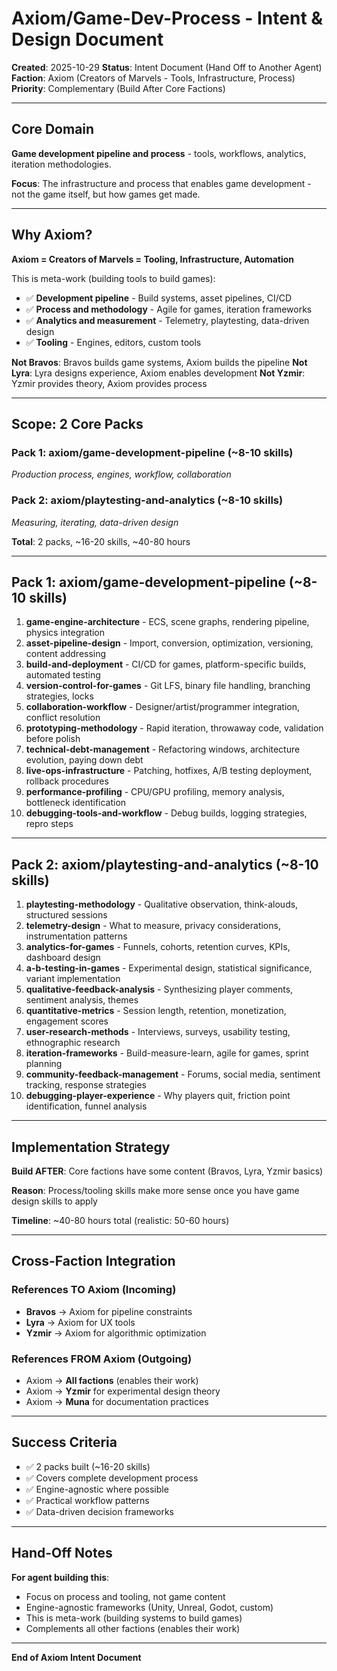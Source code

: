# Axiom/Game-Dev-Process - Intent & Design Document

**Created**: 2025-10-29
**Status**: Intent Document (Hand Off to Another Agent)
**Faction**: Axiom (Creators of Marvels - Tools, Infrastructure, Process)
**Priority**: Complementary (Build After Core Factions)

---

## Core Domain

**Game development pipeline and process** - tools, workflows, analytics, iteration methodologies.

**Focus**: The infrastructure and process that enables game development - not the game itself, but how games get made.

---

## Why Axiom?

**Axiom = Creators of Marvels = Tooling, Infrastructure, Automation**

This is meta-work (building tools to build games):
- ✅ **Development pipeline** - Build systems, asset pipelines, CI/CD
- ✅ **Process and methodology** - Agile for games, iteration frameworks
- ✅ **Analytics and measurement** - Telemetry, playtesting, data-driven design
- ✅ **Tooling** - Engines, editors, custom tools

**Not Bravos**: Bravos builds game systems, Axiom builds the pipeline
**Not Lyra**: Lyra designs experience, Axiom enables development
**Not Yzmir**: Yzmir provides theory, Axiom provides process

---

## Scope: 2 Core Packs

### Pack 1: **axiom/game-development-pipeline** (~8-10 skills)
*Production process, engines, workflow, collaboration*

### Pack 2: **axiom/playtesting-and-analytics** (~8-10 skills)
*Measuring, iterating, data-driven design*

**Total**: 2 packs, ~16-20 skills, ~40-80 hours

---

## Pack 1: axiom/game-development-pipeline (~8-10 skills)

1. **game-engine-architecture** - ECS, scene graphs, rendering pipeline, physics integration
2. **asset-pipeline-design** - Import, conversion, optimization, versioning, content addressing
3. **build-and-deployment** - CI/CD for games, platform-specific builds, automated testing
4. **version-control-for-games** - Git LFS, binary file handling, branching strategies, locks
5. **collaboration-workflow** - Designer/artist/programmer integration, conflict resolution
6. **prototyping-methodology** - Rapid iteration, throwaway code, validation before polish
7. **technical-debt-management** - Refactoring windows, architecture evolution, paying down debt
8. **live-ops-infrastructure** - Patching, hotfixes, A/B testing deployment, rollback procedures
9. **performance-profiling** - CPU/GPU profiling, memory analysis, bottleneck identification
10. **debugging-tools-and-workflow** - Debug builds, logging strategies, repro steps

---

## Pack 2: axiom/playtesting-and-analytics (~8-10 skills)

1. **playtesting-methodology** - Qualitative observation, think-alouds, structured sessions
2. **telemetry-design** - What to measure, privacy considerations, instrumentation patterns
3. **analytics-for-games** - Funnels, cohorts, retention curves, KPIs, dashboard design
4. **a-b-testing-in-games** - Experimental design, statistical significance, variant implementation
5. **qualitative-feedback-analysis** - Synthesizing player comments, sentiment analysis, themes
6. **quantitative-metrics** - Session length, retention, monetization, engagement scores
7. **user-research-methods** - Interviews, surveys, usability testing, ethnographic research
8. **iteration-frameworks** - Build-measure-learn, agile for games, sprint planning
9. **community-feedback-management** - Forums, social media, sentiment tracking, response strategies
10. **debugging-player-experience** - Why players quit, friction point identification, funnel analysis

---

## Implementation Strategy

**Build AFTER**: Core factions have some content (Bravos, Lyra, Yzmir basics)

**Reason**: Process/tooling skills make more sense once you have game design skills to apply

**Timeline**: ~40-80 hours total (realistic: 50-60 hours)

---

## Cross-Faction Integration

### References TO Axiom (Incoming)
- **Bravos** → Axiom for pipeline constraints
- **Lyra** → Axiom for UX tools
- **Yzmir** → Axiom for algorithmic optimization

### References FROM Axiom (Outgoing)
- Axiom → **All factions** (enables their work)
- Axiom → **Yzmir** for experimental design theory
- Axiom → **Muna** for documentation practices

---

## Success Criteria

- ✅ 2 packs built (~16-20 skills)
- ✅ Covers complete development process
- ✅ Engine-agnostic where possible
- ✅ Practical workflow patterns
- ✅ Data-driven decision frameworks

---

## Hand-Off Notes

**For agent building this**:
- Focus on process and tooling, not game content
- Engine-agnostic frameworks (Unity, Unreal, Godot, custom)
- This is meta-work (building systems to build games)
- Complements all other factions (enables their work)

---

**End of Axiom Intent Document**
